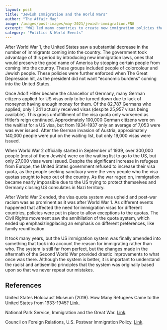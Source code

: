 ```yaml
---
layout: post
title: "Jewish Immigration and the World Wars"
author: "The Affair Mag"
image: /images/post-images/may-2021/jewish-immigration.PNG
excerpt: "WW1 led many countries to create new immigration policies that prevented certain people from entering..."
category: "Politics & World Events"
---
```


After World War 1, the United States saw a substantial decrease in the number of immigrants coming into the country. The government took advantage of this period by introducing new immigration laws, ones that would preserve the good name of America by stopping certain people from coming into the country. These groups included people of colorcolour and Jewish people. These policies were further enforced when The Great Depression hit, as the president did not want “economic burdens” coming into the United States.

Once Adolf Hitler became the chancellor of Germany, many German citizens applied for US visas only to be turned down due to lack of moneynot having enough money for them. Of the 82,787 Germans who applied, only 1,241 actually received visas (despite 25,957 visas being available). This gross unfulfillment of the visa quota only worsened as Hitler’s reign continued. Approximately 100,000 German citizens were on the waitlist for a US visa, but from 1934-1937 only an average of 7,053 were was ever issued. After the German invasion of Austria, approximately 140,000 people were put on the waiting list, but only 19,000 visas were issued.

When World War 2 officially started in September of 1939, over 300,000 people (most of them Jewish) were on the waiting list to go to the US, but only 27,000 visas were issued. Despite the significant increase in refugees from Europe, the United States government refused to increase their visa quota, as the people seeking sanctuary were the very people who the visa quotas sought to keep out of the country. As the war raged on, immigration became nearly impossible due to the US trying to protect themselves and Germany closing US consulates in Nazi territory.

After World War 2 ended, the visa quota system was upheld and post-war racism was as prominent as it was after World War 1. As different events happened that affected the need for immigration visas for different countries, policies were put in place to allow exceptions to the quotas. The Civil Rights movement saw the annihilation of the quota system, which ended up emphasizingplacing an emphasis on different preferences, like family reunification.

It took many years, but the US immigration system was finally amended into something that took into account the reason for immigrating rather than who. The system is still far from perfect, but the changes made in the aftermath of the Second World War provided drastic improvements to what once was there. Although the system is better, it is important to understand the racist and antisemitic principles that the system was originally based upon so that we never repeat our mistakes. 

## References
United States Holocaust Museum (2019). How Many Refugees Came to the United States from 1933-1945? [Link](https://exhibitions.ushmm.org/americans-and-the-holocaust/how-many-refugees-came-to-the-united-states-from-1933-1945#:~:text=After%20World%20War%20II%20began,the%20German%20quota%20in%201940).

National Park Service, Immigration and the Great War. [Link](https://www.nps.gov/articles/immigration-and-the-great-war.htm). 

Council on Foreign Relations, U.S. Postwar Immigration Policy. [Link](https://www.cfr.org/timeline/us-postwar-immigration-policy).